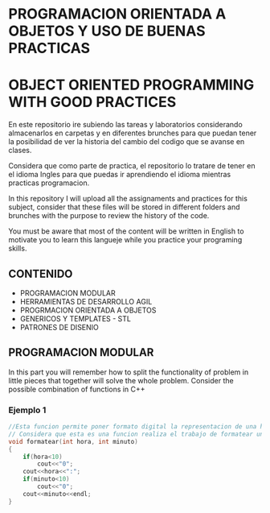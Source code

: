 # PROGRAMACION ORIENTADA A OBJETOS Y USO DE BUENAS PRACTICAS
# OBJECT ORIENTED PROGRAMMING WITH GOOD PRACTICES

En este repositorio ire subiendo las tareas y laboratorios considerando almacenarlos en carpetas y en diferentes brunches para que puedan tener la posibilidad de ver la historia del cambio del codigo que se avanse en clases.

Considera que como parte de practica, el repositorio lo tratare de tener en el idioma Ingles para que puedas ir aprendiendo el idioma mientras practicas programacion.


In this repository I will upload all the assignaments and practices for this subject, consider that these files will be stored in different folders and brunches with the purpose to review the history of the code.

You must be aware that most of the content will be written in English to motivate you to learn this langueje while you practice your programing skills.


## CONTENIDO

- PROGRAMACION MODULAR
- HERRAMIENTAS DE DESARROLLO AGIL
- PROGRMACION ORIENTADA A OBJETOS
- GENERICOS Y TEMPLATES - STL
- PATRONES DE DISENIO


## PROGRAMACION MODULAR

In this part you will remember how to split the functionality of problem in little pieces that together will solve the whole problem.
Consider the possible combination of functions in C++

### Ejemplo 1

```c++
//Esta funcion permite poner formato digital la representacion de una hora
// Considera que esta es una funcion realiza el trabajo de formatear un par de datos que representaran una hora
void formatear(int hora, int minuto)
{
    if(hora<10)
        cout<<"0";
    cout<<hora<<":";
    if(minuto<10)
        cout<<"0";
    cout<<minuto<<endl;
}
```

